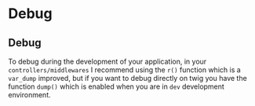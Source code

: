 # Debug

## Debug
To debug during the development of your application, in your `controllers/middlewares` I recommend using the `r()` function which is a `var_dump` improved, but if you want to debug directly on twig you have the function `dump()` which is enabled when you are in `dev` development environment.
